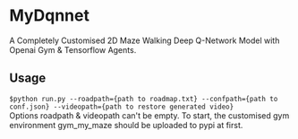 # MyDqnnet
A Completely Customised 2D Maze Walking Deep Q-Network Model with Openai Gym &amp; Tensorflow Agents.
## Usage
``$python run.py --roadpath={path to roadmap.txt} --confpath={path to conf.json} --videopath={path to restore generated video}``  
Options roadpath & videopath can't be empty. To start, the customised gym environment gym_my_maze should be uploaded to pypi at first.
